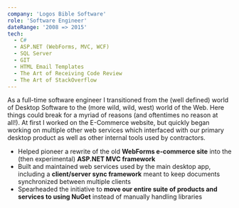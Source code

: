 ```yaml
---
company: 'Logos Bible Software'
role: 'Software Engineer'
dateRange: '2008 => 2015'
tech:
  - C#
  - ASP.NET (WebForms, MVC, WCF)
  - SQL Server
  - GIT
  - HTML Email Templates
  - The Art of Receiving Code Review
  - The Art of StackOverflow
---
```


As a full-time software engineer I transitioned from the (well defined) world of Desktop Software to the (more wild, wild, west) world of the Web. Here things could break for a myriad of reasons (and oftentimes no reason at all!). At first I worked on the E-Commerce website, but quickly began working on multiple other web services which interfaced with our primary desktop product as well as other internal tools used by contractors.

- Helped pioneer a rewrite of the old **WebForms e-commerce site** into the (then experimental) **ASP.NET MVC framework**
- Built and maintained web services used by the main desktop app, including a **client/server sync framework** meant to keep documents synchronized between multiple clients
- Spearheaded the initiative to **move our entire suite of products and services to using NuGet** instead of manually handling libraries



